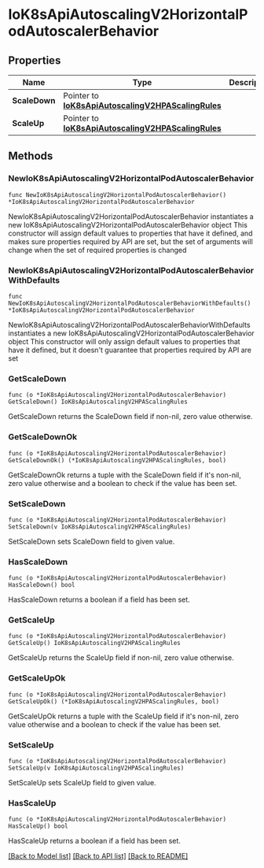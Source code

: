 # IoK8sApiAutoscalingV2HorizontalPodAutoscalerBehavior

## Properties

Name | Type | Description | Notes
------------ | ------------- | ------------- | -------------
**ScaleDown** | Pointer to [**IoK8sApiAutoscalingV2HPAScalingRules**](IoK8sApiAutoscalingV2HPAScalingRules.md) |  | [optional] 
**ScaleUp** | Pointer to [**IoK8sApiAutoscalingV2HPAScalingRules**](IoK8sApiAutoscalingV2HPAScalingRules.md) |  | [optional] 

## Methods

### NewIoK8sApiAutoscalingV2HorizontalPodAutoscalerBehavior

`func NewIoK8sApiAutoscalingV2HorizontalPodAutoscalerBehavior() *IoK8sApiAutoscalingV2HorizontalPodAutoscalerBehavior`

NewIoK8sApiAutoscalingV2HorizontalPodAutoscalerBehavior instantiates a new IoK8sApiAutoscalingV2HorizontalPodAutoscalerBehavior object
This constructor will assign default values to properties that have it defined,
and makes sure properties required by API are set, but the set of arguments
will change when the set of required properties is changed

### NewIoK8sApiAutoscalingV2HorizontalPodAutoscalerBehaviorWithDefaults

`func NewIoK8sApiAutoscalingV2HorizontalPodAutoscalerBehaviorWithDefaults() *IoK8sApiAutoscalingV2HorizontalPodAutoscalerBehavior`

NewIoK8sApiAutoscalingV2HorizontalPodAutoscalerBehaviorWithDefaults instantiates a new IoK8sApiAutoscalingV2HorizontalPodAutoscalerBehavior object
This constructor will only assign default values to properties that have it defined,
but it doesn't guarantee that properties required by API are set

### GetScaleDown

`func (o *IoK8sApiAutoscalingV2HorizontalPodAutoscalerBehavior) GetScaleDown() IoK8sApiAutoscalingV2HPAScalingRules`

GetScaleDown returns the ScaleDown field if non-nil, zero value otherwise.

### GetScaleDownOk

`func (o *IoK8sApiAutoscalingV2HorizontalPodAutoscalerBehavior) GetScaleDownOk() (*IoK8sApiAutoscalingV2HPAScalingRules, bool)`

GetScaleDownOk returns a tuple with the ScaleDown field if it's non-nil, zero value otherwise
and a boolean to check if the value has been set.

### SetScaleDown

`func (o *IoK8sApiAutoscalingV2HorizontalPodAutoscalerBehavior) SetScaleDown(v IoK8sApiAutoscalingV2HPAScalingRules)`

SetScaleDown sets ScaleDown field to given value.

### HasScaleDown

`func (o *IoK8sApiAutoscalingV2HorizontalPodAutoscalerBehavior) HasScaleDown() bool`

HasScaleDown returns a boolean if a field has been set.

### GetScaleUp

`func (o *IoK8sApiAutoscalingV2HorizontalPodAutoscalerBehavior) GetScaleUp() IoK8sApiAutoscalingV2HPAScalingRules`

GetScaleUp returns the ScaleUp field if non-nil, zero value otherwise.

### GetScaleUpOk

`func (o *IoK8sApiAutoscalingV2HorizontalPodAutoscalerBehavior) GetScaleUpOk() (*IoK8sApiAutoscalingV2HPAScalingRules, bool)`

GetScaleUpOk returns a tuple with the ScaleUp field if it's non-nil, zero value otherwise
and a boolean to check if the value has been set.

### SetScaleUp

`func (o *IoK8sApiAutoscalingV2HorizontalPodAutoscalerBehavior) SetScaleUp(v IoK8sApiAutoscalingV2HPAScalingRules)`

SetScaleUp sets ScaleUp field to given value.

### HasScaleUp

`func (o *IoK8sApiAutoscalingV2HorizontalPodAutoscalerBehavior) HasScaleUp() bool`

HasScaleUp returns a boolean if a field has been set.


[[Back to Model list]](../README.md#documentation-for-models) [[Back to API list]](../README.md#documentation-for-api-endpoints) [[Back to README]](../README.md)


